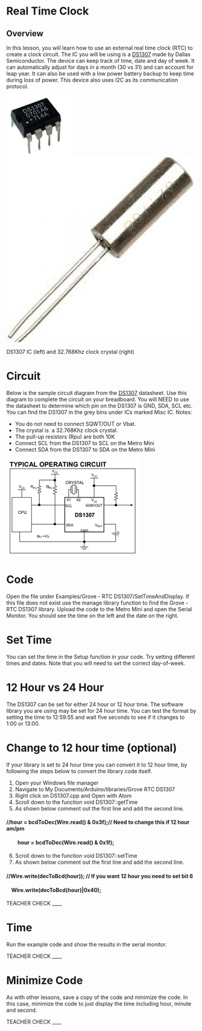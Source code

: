 # Real Time Clock

## Overview

In this lesson, you will learn how to use an external real time clock (RTC) to create a clock circuit. The IC you will be using is a [DS1307](https://www.google.com/url?q=https://datasheets.maximintegrated.com/en/ds/DS1307.pdf&sa=D&ust=1587613174000000) made by Dallas Semiconductor. The device can keep track of time, date and day of week. It can automatically adjust for days in a month (30 vs 31) and can account for leap year. It can also be used with a low power battery backup to keep time during loss of power. This device also uses I2C as its communication protocol.

![](images/image48.png)![](images/image100.png)

DS1307 IC (left) and 32.768Khz clock crystal (right)

# Circuit

Below is the sample circuit diagram from the [DS1307](https://www.google.com/url?q=https://datasheets.maximintegrated.com/en/ds/DS1307.pdf&sa=D&ust=1587613174001000) datasheet. Use this diagram to complete the circuit on your breadboard. You will NEED to use the datasheet to determine which pin on the DS1307 is GND, SDA, SCL etc. You can find the DS1307 in the grey bins under ICs marked Misc IC. Notes:

  - You do not need to connect SQWT/OUT or Vbat.
  - The crystal is  a 32.768Khz clock crystal.
  - The pull-up resistors (Rpu) are both 10K
  - Connect SCL from the DS1307 to SCL on the Metro Mini
  - Connect SDA from the DS1307 to SDA on the Metro Mini

![](images/image18.png)

# Code

Open the file under Examples/Grove - RTC DS1307/SetTimeAndDisplay. If this file does not exist use the manage library function to find the Grove - RTC DS1307 library. Upload the code to the Metro Mini and open the Serial Monitor. You should see the time on the left and the date on the right.

# Set Time

You can set the time in the Setup function in your code. Try setting different times and dates. Note that you will need to set the correct day-of-week.

# 12 Hour vs 24 Hour

The DS1307 can be set for either 24 hour or 12 hour time. The software library you are using may be set for 24 hour time. You can test the format by setting the time to 12:59:55 and wait five seconds to see if it changes to 1:00 or 13:00.

# Change to 12 hour time (optional)

If your library is set to 24 hour time you can convert it to 12 hour time, by following the steps below to convert the library code itself.

1.  Open your Windows file manager
2.  Navigate to My Documents/Arduino/libraries/Grove RTC DS1307
3.  Right click on DS1307.cpp and Open with Atom
4.  Scroll down to the function void DS1307::getTime
5.  As shown below comment out the first line and add the second line.

#### //hour = bcdToDec(Wire.read() & 0x3f);// Need to change this if 12 hour am/pm

####          hour = bcdToDec(Wire.read() & 0x1f);

6.  Scroll down to the function void DS1307::setTime
7.  As shown below comment out the first line and add the second line.

#### //Wire.write(decToBcd(hour)); // If you want 12 hour you need to set bit 6

####     Wire.write(decToBcd(hour)|0x40);

TEACHER CHECK \_\_\_\_

# Time

Run the example code and show the results in the serial monitor.

TEACHER CHECK \_\_\_\_

# Minimize Code

As with other lessons, save a copy of the code and minimize the code. In this case, minimize the code to just display the time including hour, minute and second.

TEACHER CHECK \_\_\_\_
